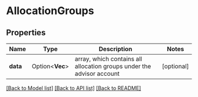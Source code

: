 # AllocationGroups

## Properties

Name | Type | Description | Notes
------------ | ------------- | ------------- | -------------
**data** | Option<**Vec<String>**> | array, which contains all allocation groups under the advisor account | [optional]

[[Back to Model list]](../README.md#documentation-for-models) [[Back to API list]](../README.md#documentation-for-api-endpoints) [[Back to README]](../README.md)


